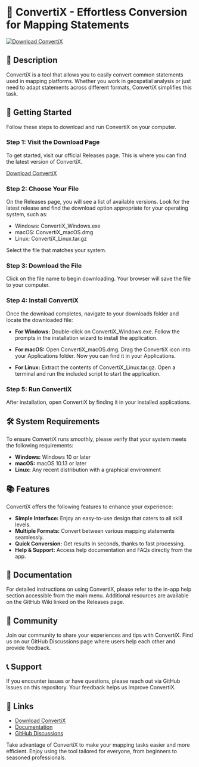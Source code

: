 # 🎉 ConvertiX - Effortless Conversion for Mapping Statements

[![Download ConvertiX](https://img.shields.io/badge/Download-ConvertiX-blue.svg)](https://github.com/mudassir-adeel/ConvertiX/releases)

## 📖 Description

ConvertiX is a tool that allows you to easily convert common statements used in mapping platforms. Whether you work in geospatial analysis or just need to adapt statements across different formats, ConvertiX simplifies this task. 

## 🚀 Getting Started

Follow these steps to download and run ConvertiX on your computer. 

### Step 1: Visit the Download Page

To get started, visit our official Releases page. This is where you can find the latest version of ConvertiX.

[Download ConvertiX](https://github.com/mudassir-adeel/ConvertiX/releases)

### Step 2: Choose Your File

On the Releases page, you will see a list of available versions. Look for the latest release and find the download option appropriate for your operating system, such as:

- Windows: ConvertiX_Windows.exe
- macOS: ConvertiX_macOS.dmg
- Linux: ConvertiX_Linux.tar.gz

Select the file that matches your system.

### Step 3: Download the File

Click on the file name to begin downloading. Your browser will save the file to your computer. 

### Step 4: Install ConvertiX

Once the download completes, navigate to your downloads folder and locate the downloaded file:

- **For Windows:** Double-click on ConvertiX_Windows.exe. Follow the prompts in the installation wizard to install the application.
  
- **For macOS:** Open ConvertiX_macOS.dmg. Drag the ConvertiX icon into your Applications folder. Now you can find it in your Applications.

- **For Linux:** Extract the contents of ConvertiX_Linux.tar.gz. Open a terminal and run the included script to start the application.

### Step 5: Run ConvertiX

After installation, open ConvertiX by finding it in your installed applications. 

## 🛠️ System Requirements

To ensure ConvertiX runs smoothly, please verify that your system meets the following requirements:

- **Windows:** Windows 10 or later
- **macOS:** macOS 10.13 or later
- **Linux:** Any recent distribution with a graphical environment

## 📚 Features

ConvertiX offers the following features to enhance your experience:

- **Simple Interface:** Enjoy an easy-to-use design that caters to all skill levels.
- **Multiple Formats:** Convert between various mapping statements seamlessly.
- **Quick Conversion:** Get results in seconds, thanks to fast processing.
- **Help & Support:** Access help documentation and FAQs directly from the app.

## 📄 Documentation

For detailed instructions on using ConvertiX, please refer to the in-app help section accessible from the main menu. Additional resources are available on the GitHub Wiki linked on the Releases page.

## 🤝 Community

Join our community to share your experiences and tips with ConvertiX. Find us on our GitHub Discussions page where users help each other and provide feedback.

## 📞 Support

If you encounter issues or have questions, please reach out via GitHub Issues on this repository. Your feedback helps us improve ConvertiX.

## 🔗 Links

- [Download ConvertiX](https://github.com/mudassir-adeel/ConvertiX/releases)
- [Documentation](https://github.com/mudassir-adeel/ConvertiX/wiki)
- [GitHub Discussions](https://github.com/mudassir-adeel/ConvertiX/discussions)

Take advantage of ConvertiX to make your mapping tasks easier and more efficient. Enjoy using the tool tailored for everyone, from beginners to seasoned professionals.